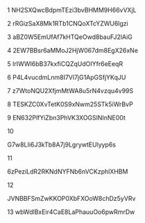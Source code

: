 1
NH2SXQwcBdpmTEzi3bvBHMM9H66vVXjL

2
rRGizSaX8Mk1RTb1CNQoXTcYZWU6lgzi

3
aBZ0W5EmUfAf7kHTQeOwd8bauFJ2lAiG

4
2EW7BBsr6aMMoJ2HjW067dm8EgX26xNe

5
lrIWWI6bB37kxfiCQZqUdOIYfr6eEeqR

6
P4L4vucdmLnm8I7Vl7jG1ApGSfjYKqJU

7
z7WtoNQU2XfjmMtWA8u5rN4vzqu4v99S

8 
TESKZC0XvTetK0S9xNwm25STk5iWrBvP

9
EN632PlfYiZbn3PhVK3XOGSlNInNE00t

10

G7w8LIi6J3kTb8A7j9LgrywtEUlyyp6s

11

6zPeziLdR2RKNdNYFNb6nVCKzphlXHBM

12

JVNBBFSmZwKKOP0XbFXOoW8chDz5yVRv

13
wbWdlBxEir4CaE8LaPhauuOo6pwRmrDw
